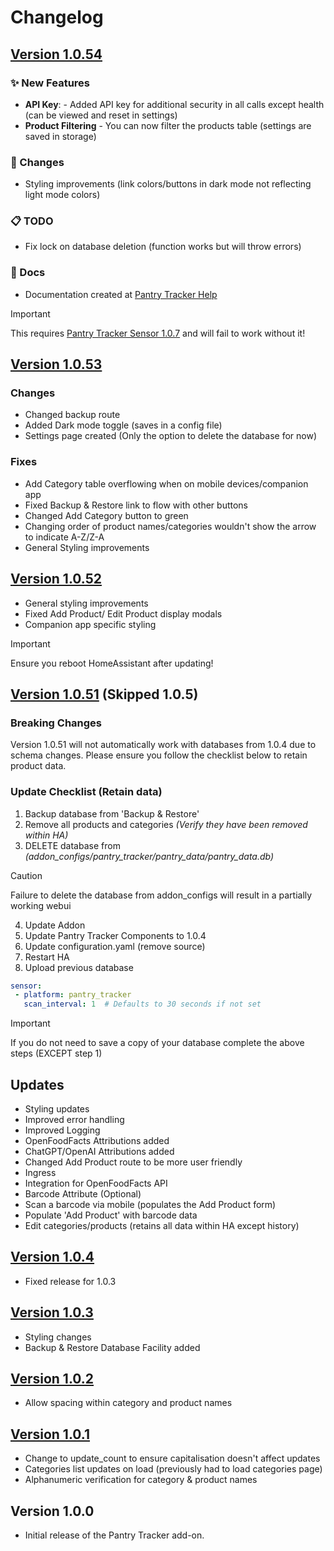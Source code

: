 # Changelog

## [Version 1.0.54](https://github.com/mintcreg/pantry_tracker/releases/tag/v1.0.54)

### ✨ New Features
- **API Key**: - Added API key for additional security in all calls except health (can be viewed and reset in settings)
- **Product Filtering** - You can now filter the products table (settings are saved in storage)

### 🔄 Changes
- Styling improvements (link colors/buttons in dark mode not reflecting light mode colors)

### 📋 TODO

- Fix lock on database deletion (function works but will throw errors)

### 📖 Docs

- Documentation created at [Pantry Tracker Help](https://mintcreg.github.io/pantry_tracker/)

> [!IMPORTANT]
> This requires [Pantry Tracker Sensor 1.0.7](https://github.com/mintcreg/pantry_tracker_sensor/releases/tag/v1.0.7) and will fail to work without it!



## [Version 1.0.53](https://github.com/mintcreg/pantry_tracker/releases/tag/v1.0.53)

### Changes
- Changed backup route
- Added Dark mode toggle (saves in a config file)
- Settings page created (Only the option to delete the database for now)

### Fixes
- Add Category table overflowing when on mobile devices/companion app
- Fixed Backup & Restore link to flow with other buttons
- Changed Add Category button to green
- Changing order of product names/categories wouldn't show the arrow to indicate A-Z/Z-A
- General Styling improvements 
  
## [Version 1.0.52](https://github.com/mintcreg/pantry_tracker/releases/tag/v1.0.52)
- General styling improvements
- Fixed Add Product/ Edit Product display modals
- Companion app specific styling
>[!IMPORTANT]
>Ensure you reboot HomeAssistant after updating!
## [Version 1.0.51](https://github.com/mintcreg/pantry_tracker/releases/tag/v1.0.51) (Skipped 1.0.5)
### Breaking Changes
Version 1.0.51 will not automatically work with databases from 1.0.4 due to schema changes.
Please ensure you follow the checklist below to retain product data.
### Update Checklist (Retain data)
1. Backup database from 'Backup & Restore'
2. Remove all products and categories _(Verify they have been removed within HA)_
3. DELETE database from _(addon_configs/pantry_tracker/pantry_data/pantry_data.db)_
> [!CAUTION]
> Failure to delete the database from addon_configs will result in a partially working webui
4. Update Addon
5. Update Pantry Tracker Components to 1.0.4
6. Update configuration.yaml (remove source)
9. Restart HA
8. Upload previous database 
```yaml
sensor:
 - platform: pantry_tracker
   scan_interval: 1  # Defaults to 30 seconds if not set
``` 
> [!IMPORTANT]
> If you do not need to save a copy of your database complete the above steps (EXCEPT step 1)
## Updates 
- Styling updates
- Improved error handling
- Improved Logging
- OpenFoodFacts Attributions added
- ChatGPT/OpenAI Attributions added
- Changed Add Product route to be more user friendly
- Ingress
- Integration for OpenFoodFacts API
- Barcode Attribute (Optional)
- Scan a barcode via mobile (populates the Add Product form)
- Populate 'Add Product' with barcode data
- Edit categories/products (retains all data within HA except history)
## [Version 1.0.4](https://github.com/mintcreg/pantry_tracker/releases/tag/v1.0.4)
- Fixed release for 1.0.3
## [Version 1.0.3](https://github.com/mintcreg/pantry_tracker/releases/tag/v1.0.3)
- Styling changes
- Backup & Restore Database Facility added
## [Version 1.0.2](https://github.com/mintcreg/pantry_tracker/releases/tag/v1.0.2)
- Allow spacing within category and product names
## [Version 1.0.1](https://github.com/mintcreg/pantry_tracker/releases/tag/v1.0.1)
- Change to update_count to ensure capitalisation doesn't affect updates
- Categories list updates on load (previously had to load categories page)
- Alphanumeric verification for category & product names
## Version 1.0.0
- Initial release of the Pantry Tracker add-on.